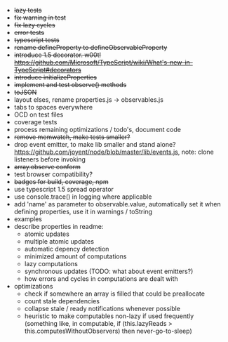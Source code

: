 
* ~~lazy tests~~
* ~~fix warning in test~~
* ~~fix lazy cycles~~
* ~~error tests~~
* ~~typescript tests~~
* ~~rename defineProperty to defineObservableProperty~~
* ~~introduce 1.5 decorator. w00t! https://github.com/Microsoft/TypeScript/wiki/What's-new-in-TypeScript#decorators~~
* ~~introduce initializeProperties~~
* ~~implement and test observe() methods~~
* ~~toJSON~~
* layout elses, rename properties.js -> observables.js
* tabs to spaces everywhere
* OCD on test files
* coverage tests
* process remaining optimizations / todo's, document code
* ~~remove memwatch, make tests smaller?~~
* drop event emitter, to make lib smaller and stand alone? https://github.com/joyent/node/blob/master/lib/events.js, note: clone listeners before invoking
* ~~array.observe conform~~
* test browser compatibility?
* ~~badges for build, coverage, npm~~
* use typescript 1.5 spread operator
* use console.trace() in logging where applicable
* add 'name' as parameter to observable.value, automatically set it when defining properties, use it in warnings / toString
* examples
* describe properties in readme:
	- atomic updates
	- multiple atomic updates
	- automatic depency detection
	- minimized amount of computations
	- lazy computations
	- synchronous updates (TODO: what about event emitters?)
	- how errors and cycles in computations are dealt with
* optimizations
	- check if somewhere an array is filled that could be preallocate
	- count stale dependencies
	- collapse stale / ready notifications whenever possible
	- heuristic to make computables non-lazy if used frequently (something like, in computable, if (this.lazyReads > this.computesWithoutObservers) then never-go-to-sleep)
